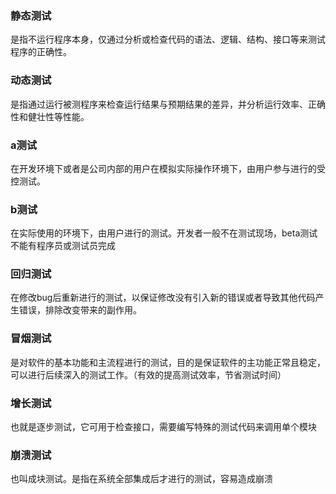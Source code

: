 ### 静态测试
是指不运行程序本身，仅通过分析或检查代码的语法、逻辑、结构、接口等来测试程序的正确性。
### 动态测试
是指通过运行被测程序来检查运行结果与预期结果的差异，并分析运行效率、正确性和健壮性等性能。
### a测试
在开发环境下或者是公司内部的用户在模拟实际操作环境下，由用户参与进行的受控测试。
### b测试
在实际使用的环境下，由用户进行的测试。开发者一般不在测试现场，beta测试不能有程序员或测试员完成
### 回归测试
在修改bug后重新进行的测试，以保证修改没有引入新的错误或者导致其他代码产生错误，排除改变带来的副作用。
### 冒烟测试
是对软件的基本功能和主流程进行的测试，目的是保证软件的主功能正常且稳定，可以进行后续深入的测试工作。（有效的提高测试效率，节省测试时间）
### 增长测试
也就是逐步测试，它可用于检查接口，需要编写特殊的测试代码来调用单个模块
### 崩溃测试
也叫成块测试。是指在系统全部集成后才进行的测试，容易造成崩溃


